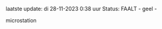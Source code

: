 laatste update: 
di 28-11-2023  0:38   uur 
Status: FAALT - geel - 
<div class="service Y">microstation</div>